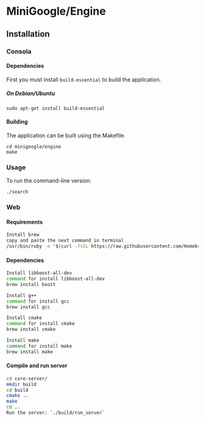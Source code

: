 # MiniGoogle/Engine

## Installation

### Consola 
#### Dependencies
First you must install `build-essential` to build the application.
##### On Debian/Ubuntu 
```
sudo apt-get install build-essential
```
#### Building
The application can be built using the Makefile.
```
cd minigoogle/engine
make
```
### Usage
To run the command-line version:
```
./search
```
### Web
#### Requirements
```sh
Install brew
copy and paste the next command in terminal 
/usr/bin/ruby -e "$(curl -fsSL https://raw.githubusercontent.com/Homebrew/install/master/install)"
```

#### Dependencies
```sh
Install libboost-all-dev
command for install libboost-all-dev
brew install boost
```
```sh
Install g++
command for install gcc 
brew install gcc
```
```sh
Install cmake
command for install cmake
brew install cmake 
```
```sh
Install make
command for install make
brew install make 
```

#### Compile and run server

```sh
cd core-server/
mkdir build
cd build
cmake ..
make
cd ..
Run the server: `./build/run_server`
```


